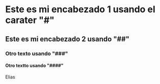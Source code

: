 # Este es mi encabezado 1 usando el carater "#"
## Este es mi encabezado 2 usando "##"
### Otro texto usando "###"
#### Otro textto usando "####"
Elias
